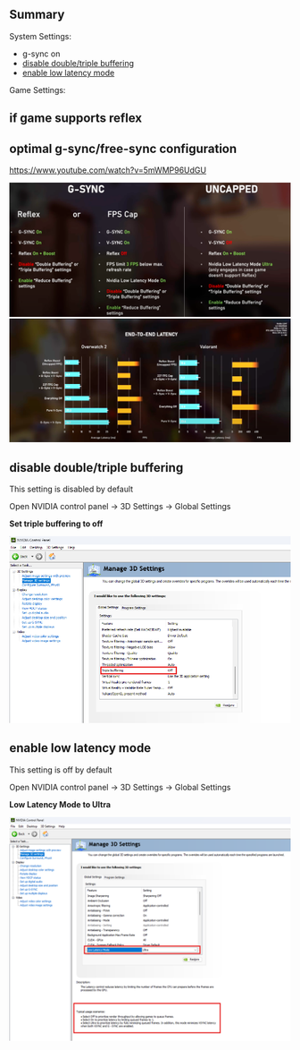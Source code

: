 
## Summary


System Settings:

- g-sync on
- [disable double/triple buffering](#disable%20double/triple%20buffering)
- [enable low latency mode](#enable%20low%20latency%20mode)

Game Settings:

if game supports reflex
- 


## optimal g-sync/free-sync configuration

https://www.youtube.com/watch?v=5mWMP96UdGU

![](files/Pasted%20image%2020250201120654.png)
![](files/Pasted%20image%2020250201120739.png)

## disable double/triple buffering

This setting is disabled by default

Open NVIDIA control panel -> 3D Settings -> Global Settings

**Set triple buffering to off**

![](files/Pasted%20image%2020250201121628.png)
## enable low latency mode 

This setting is off by default

Open NVIDIA control panel -> 3D Settings -> Global Settings 

**Low Latency Mode to Ultra**

![](files/Pasted%20image%2020250201121912.png)
